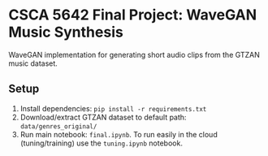 # CSCA 5642 Final Project: WaveGAN Music Synthesis

WaveGAN implementation for generating short audio clips from the GTZAN music dataset.

## Setup

1. Install dependencies: `pip install -r requirements.txt`
2. Download/extract GTZAN dataset to default path: `data/genres_original/`
3. Run main notebook: `final.ipynb`. To run easily in the cloud (tuning/training) use the `tuning.ipynb` notebook.
